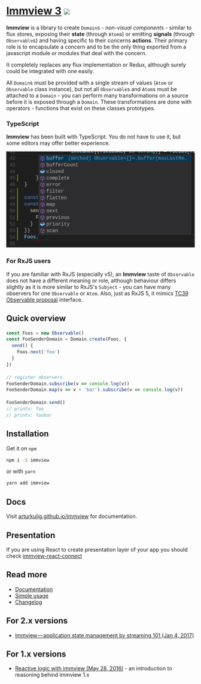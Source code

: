 # [Immview 3](arturkulig.github.io/immview) <img src="https://travis-ci.org/arturkulig/immview.svg?branch=master" />

**Immview** is a library to create `Domain`s - *non-visual components* -
similar to flux stores, exposing their **state** (through `Atom`s) or emitting **signals**
(through `Observable`s) and having specific to their concerns **actions**.
Their primary role is to encapsulate a concern
and to be the only thing exported from a javascript module or modules
that deal with the concern.

It completely replaces any flux implementation or Redux, although surely could be integrated with one easily.

All `Domain`s must be provided with a single stream of values
(`Atom` or `Observable` class instance),
but not all `Observable`s and `Atom`s must be attached to a `Domain` -
you can perform many transformations on a source
before it is exposed through a `Domain`.
These transformations are done with operators -
functions that exist on these classes prototypes.

### TypeScript

**Immview** has been built with TypeScript.
You do not have to use it, but some editors may offer better experience.

<img src="https://raw.githubusercontent.com/arturkulig/immview/master/editor.png" />

### For RxJS users
If you are familiar with RxJS (especially v5), an **Immview** taste of `Observable` does not have a different meaning or role, although behaviour differs slightly as it is more similar to RxJS's `Subject` - you can have many observers for one `Observable` or `Atom`.
Also, just as RxJS 5, it mimics [TC39 Observable proposal](https://github.com/tc39/proposal-observable) interface.

## Quick overview

```javascript
const Foos = new Observable()
const FooSenderDomain = Domain.create(Foos, {
  send() {
    Foos.next('foo')
  }
})

// register observers
FooSenderDomain.subscribe(v => console.log(v))
FooSenderDomain.map(v => v + 'bar').subscribe(v => console.log(v))

FooSenderDomain.send()
// prints: foo
// prints: foobar
```

## Installation

Get it on `npm`

```bash
npm i -S immview
```

or with `yarn`

```bash
yarn add immview
```

## Docs

Visit [arturkulig.github.io/immview](http://arturkulig.github.io/immview/) for documentation.

## Presentation

If you are using React to create presentation layer of your app you should check [immview-react-connect](https://github.com/arturkulig/immview-react-connect)

## Read more
* [Documentation](http://arturkulig.github.io/immview/)
* [Simple usage](./usage_simple.md)
* [Changelog](./changelog.md)

## For 2.x versions
* [Immview — application state management by streaming 101 (Jan 4, 2017)](https://medium.com/@arturkulig/immview-application-state-management-by-streaming-101-c12f81e3abac)
## For 1.x versions
* [Reactive logic with immview (May 28, 2016)](https://medium.com/@arturkulig/reactive-logic-with-immview-cf60ff06b7dc) - an introduction to reasoning behind immview 1.x